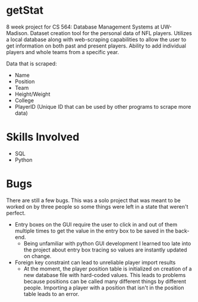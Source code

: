 # getStat
8 week project for CS 564: Database Management Systems at UW-Madison.  Dataset creation tool for the personal data of NFL players.  Utilizes a local database along with web-scraping capabilities to allow the user to get information on both past and present players.  Ability to add individual players and whole teams from a specific year.

Data that is scraped:

- Name
- Position
- Team
- Height/Weight
- College
- PlayerID (Unique ID that can be used by other programs to scrape more data)


# Skills Involved
 - SQL
 - Python
# Bugs
There are still a few bugs.  This was a solo project that was meant to be worked on by three people so some things were left in a state that weren't perfect. 
 - Entry boxes on the GUI require the user to click in and out of them multiple times to get the value in the entry box to be saved in the back-end.  
	 - Being unfamiliar with python GUI development I learned too late into the project about entry box tracing so values are instantly updated on change.
- Foreign key constraint can lead to unreliable player import results
	- At the moment, the player position table is initialized on creation of a new database file with hard-coded values.  This leads to problems because positions can be called many different things by different people.  Importing a player with a position that isn't in the position table leads to an error.
